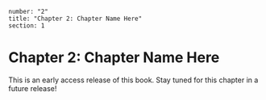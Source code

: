 ```metadata
number: "2"
title: "Chapter 2: Chapter Name Here"
section: 1
```

# Chapter 2: Chapter Name Here

This is an early access release of this book. Stay tuned for this chapter in a future release!